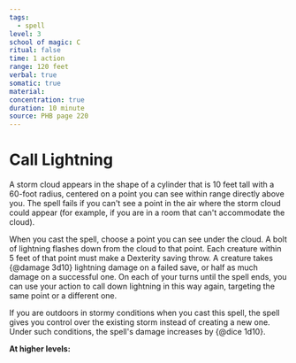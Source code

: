 ```yaml
---
tags:
  - spell
level: 3
school of magic: C
ritual: false
time: 1 action
range: 120 feet
verbal: true
somatic: true
material: 
concentration: true
duration: 10 minute
source: PHB page 220
---
```

# Call Lightning
A storm cloud appears in the shape of a cylinder that is 10 feet tall with a 60-foot radius, centered on a point you can see within range directly above you. The spell fails if you can't see a point in the air where the storm cloud could appear (for example, if you are in a room that can't accommodate the cloud).

When you cast the spell, choose a point you can see under the cloud. A bolt of lightning flashes down from the cloud to that point. Each creature within 5 feet of that point must make a Dexterity saving throw. A creature takes {@damage 3d10} lightning damage on a failed save, or half as much damage on a successful one. On each of your turns until the spell ends, you can use your action to call down lightning in this way again, targeting the same point or a different one.

If you are outdoors in stormy conditions when you cast this spell, the spell gives you control over the existing storm instead of creating a new one. Under such conditions, the spell's damage increases by {@dice 1d10}.

**At higher levels:** 
